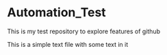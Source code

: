 # Automation_Test
This is my test repository to explore features of github

This is a simple text file with some text in it
